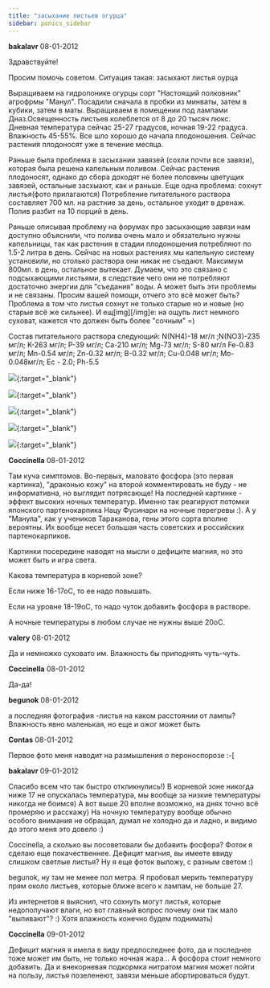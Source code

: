 ```yaml
---
title: "засыхание листьев огурца"
sidebar: ponics_sidebar
---
```


**bakalavr** 08-01-2012

Здравствуйте!

Просим помочь советом. Ситуация такая: засыхают листья оурца

Выращиваем на гидропонике огурцы сорт "Настоящий полковник" агрофрмы "Манул". Посадили сначала в пробки из минваты, затем в кубики, затем в маты. Выращиваем в помещении под лампами Дназ.Освещенность листьев колеблется от 8 до 20 тысяч люкс. Дневная температура сейчас 25-27 градусов, ночная 19-22 градуса. Влажность 45-55%. Все шло хорошо до начала плодоношения. Сейчас растения плодоносят уже в течение месяца.

Раньше была проблема в засыхании завязей (сохли почти все завязи), которая была решена капельным поливом. Сейчас растения плодоносят, однако до сбора доходят не более половины цветущих завязей, остальные засхыают, как и раньше. Еще одна проблема: сохнут листья(фото прилагаются) Потребление питательного раствора составляет 700 мл. на растние за день, остальное уходит в дренаж. Полив разбит на 10 порций в день. 

Раньше описывая проблему на форумах про засыхающие завязи нам доступно объяснили, что полива очень мало и обязательно нужны капельницы, так как растения в стадии плодоношения потребляют по 1.5-2 литра в день. Сейчас на новых растениях мы капельную систему установили, но столько раствора они никак не съедают. Максимум 800мл. в день, остальное вытекает. Думаем, что это связано с подсыхающими листьями, в следствие чего они не потребляют достаточно энергии для "съедания" воды. А может быть эти проблемы и не связаны. Просим вашей помощи, отчего это всё может быть? Проблема в том что листья сохнут не только старые но и новые (но старые всё же сильнее). И ещ[img][/img]е: на ощупь лист немного суховат, кажется что должен быть более "сочным" =)

Состав питательного раствора следующий: N(NH4)-18 мг/л ;N(NO3)-235 мг/л; K-263 мг/л; P-39 мг/л; Ca-210 мг/л; Mg-73 мг/л; S-80 мг/л Fe-0.83 мг/л; Mn-0.54 мг/л; Zn-0.32 мг/л; B-0.32 мг/л; Cu-0.048 мг/л; Mo-0.048мг/л; Ec - 2.0; Ph-5.5

[![](/attachimages/9826_IMG030.jpg)](https://t.me/ponics_ru_files/7075){:target="_blank"}

[![](/attachimages/9828_IMG032.jpg)](https://t.me/ponics_ru_files/7076){:target="_blank"}

[![](/attachimages/9830_IMG034.jpg)](https://t.me/ponics_ru_files/7077){:target="_blank"}

[![](/attachimages/9832_IMG035.jpg)](https://t.me/ponics_ru_files/7078){:target="_blank"}

[![](/attachimages/9834_IMG037.jpg)](https://t.me/ponics_ru_files/7079){:target="_blank"}

**Coccinella** 08-01-2012

Там куча симптомов. Во-первых, маловато фосфора (это первая картинка), "драконью кожу" на второй комментировать не буду - не информативна, но выглядит потрясающе! На последней картинке - эффект высоких ночных температур. Именно так реагируют потомки японского партенокарпика Нацу Фусинари на ночные перегревы :). А у "Манула", как у учеников Тараканова, гены этого сорта вполне вероятны. Их вообще несет большая часть советских и российских партенокарпиков. 

Картинки посередине наводят на мысли о дефиците магния, но это может быть и игра света.

Какова температура в корневой зоне?

Если ниже 16-17оС, то ее надо повышать.

Если на уровне 18-19оС, то надо чуток добавить фосфора в растворе.

А ночные температуры в любом случае не нужны выше 20оС.


**valery** 08-01-2012

Да и немножко суховато им. Влажность бы приподнять чуть-чуть.


**Coccinella** 08-01-2012

Да-да!


**begunok** 08-01-2012

а последняя фотография -листья на каком расстоянии от лампы? Влажность явно маленькая, но еще и ожог может быть


**Contas** 08-01-2012

 Первое фото меня наводит на размышления о пероноспорозе :-[


**bakalavr** 09-01-2012

Спасибо всем что так быстро откликнулись!) В корневой зоне никогда ниже 17 не опускалась температура, мы вообще за низкие температуры никогда не боимся) А вот выше 20 вполне возможно, на днях точно всё промеряю и расскажу) На ночную температуру вообще обычно особого внимания не обращал, думал не холодно да и ладно, и видимо до этого меня это довело :)

Coccinella, а сколько вы посоветовали бы добавить фосфора? Фоток я сделаю еще покачественнее. Дефицит магния, вы имеете ввиду слишком светлые листья? Ну я еще фоток выложу, с разным светом :)

begunok, ну там не менее пол метра. Я пробовал мерить температуру прям около листьев, которые ближе всего к лампам, не больше 27.

Из интернетов я выяснил, что сохнуть могут листья, которые недополучают влаги, но вот главный вопрос почему они так мало "выпивают"? :) Хотя влажность конечно будем поднимать)


**Coccinella** 09-01-2012

Дефицит магния я имела в виду предпоследнее фото, да и последнее тоже может им быть, не только ночная жара... А фосфора стоит немного добавить. Да и внекорневая подкормка нитратом магния может пойти на пользу, листья позеленеют, завязи меньше абортироваться будут.



